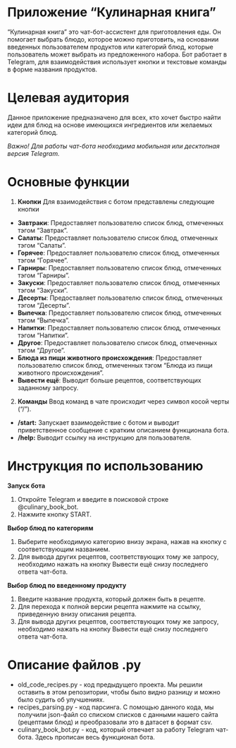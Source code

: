 # Приложение “Кулинарная книга”
“Кулинарная книга” это чат-бот-ассистент для приготовления еды. Он помогает выбрать блюдо, которое можно приготовить, на основании введенных пользователем продуктов или категорий блюд, которые пользователь может выбрать из предложенного набора. Бот работает в Telegram, для взаимодействия использует кнопки и текстовые команды в форме названия продуктов.

# Целевая аудитория
Данное приложение предназначено для всех, кто хочет быстро найти идеи для блюд на основе имеющихся ингредиентов или желаемых категорий блюд.

_Важно! Для работы чат-бота необходима мобильная или десктопная версия Telegram._

# Основные функции
1. **Кнопки**
Для взаимодействия с ботом представлены следующие кнопки
- **Завтраки**: Предоставляет пользователю список блюд, отмеченных тэгом “Завтрак”.
- **Салаты**: Предоставляет пользователю список блюд, отмеченных тэгом “Салаты”.
- **Горячее**: Предоставляет пользователю список блюд, отмеченных тэгом “Горячее”.
- **Гарниры**: Предоставляет пользователю список блюд, отмеченных тэгом “Гарниры”.
- **Закуски**: Предоставляет пользователю список блюд, отмеченных тэгом “Закуски”.
- **Десерты**: Предоставляет пользователю список блюд, отмеченных тэгом “Десерты”.
- **Выпечка**: Предоставляет пользователю список блюд, отмеченных тэгом “Выпечка”.
- **Напитки**: Предоставляет пользователю список блюд, отмеченных тэгом “Напитки”.
- **Другое**: Предоставляет пользователю список блюд, отмеченных тэгом “Другое”.
- **Блюда из пищи животного происхождения**: Предоставляет пользователю список блюд, отмеченных тэгом “Блюда из пищи животного происхождения”. 
- **Вывести ещё**: Выводит больше рецептов, соответствующих заданному запросу.

2. **Команды**
Ввод команд в чате происходит через символ косой черты (“/”).
- **/start:** Запускает взаимодействие с ботом и выводит приветственное сообщение с кратким описанием функционала бота.
- **/help:** Выводит ссылку на инструкцию для пользователя.

# Инструкция по использованию
**Запуск бота**
1. Откройте Telegram и введите в поисковой строке @culinary_book_bot.
2. Нажмите кнопку START.

**Выбор блюд по категориям**
1. Выберите необходимую категорию внизу экрана, нажав на кнопку с соответствующим названием. 
2. Для вывода других рецептов, соответствующих тому же запросу, необходимо нажать на кнопку Вывести ещё снизу последнего ответа чат-бота.

**Выбор блюд по введенному продукту**
1. Введите название продукта, который должен быть в рецепте.
2. Для перехода к полной версии рецепта нажмите на ссылку, приведенную внизу описания рецепта.
3. Для вывода других рецептов, соответствующих тому же запросу, необходимо нажать на кнопку Вывести ещё снизу последнего ответа чат-бота.

# Описание файлов .py
- old_code_recipes.py - код предыдущего проекта. Мы решили оставить в этом репозитории, чтобы было видно разницу и можно было судить об улучшениях.
- recipes_parsing.py - код парсинга. С помощью данного кода, мы получили json-файл со списком списков с данными нашего сайта (рецептами блюд) и преобразовали это в датасет в формат csv.
- culinary_book_bot.py - код, который отвечает за работу Telegram чат-бота. Здесь прописан весь функционал бота.
